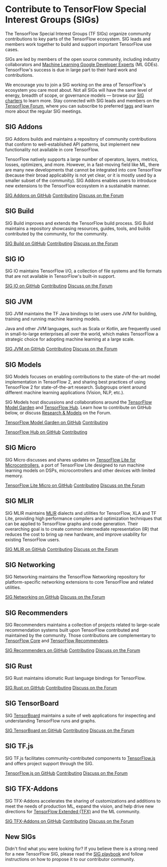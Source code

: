 # Contribute to TensorFlow Special Interest Groups (SIGs)

The TensorFlow Special Interest Groups (TF SIGs) organize community contributions to key parts of the TensorFlow ecosystem. SIG leads and members work together to build and support important TensorFlow use cases.

SIGs are led by members of the open source community, including industry collaborators and [Machine Learning Google Developer Experts](https://developers.google.com/community/experts) (ML GDEs). TensorFlow's success is due in large part to their hard work and contributions.

We encourage you to join a SIG working on the area of TensorFlow's ecosystem you care most about. Not all SIGs will have the same level of energy, breadth of scope, or governance models — browse our [SIG charters](https://github.com/tensorflow/community/tree/master/sigs) to learn more. Stay connected with SIG leads and members on the [TensorFlow Forum](https://discuss.tensorflow.org/c/special-interest-groups/8), where you can subscribe to preferred [tags](https://discuss.tensorflow.org/tags) and learn more about the regular SIG meetings.

## SIG Addons

SIG Addons builds and maintains a repository of community contributions that conform to well-established API patterns, but implement new functionality not available in core TensorFlow. 

TensorFlow natively supports a large number of operators, layers, metrics, losses, optimizers, and more. However, in a fast-moving field like ML, there are many new developments that cannot be integrated into core TensorFlow (because their broad applicability is not yet clear, or it is mostly used by a smaller subset of the community). SIG Addons enables users to introduce new extensions to the TensorFlow ecosystem in a sustainable manner.

<a class="button button-primary" href="https://github.com/tensorflow/addons">SIG Addons on GitHub</a> <a class="button" href="https://github.com/tensorflow/addons/blob/master/CONTRIBUTING.md">Contributing</a> <a class="button" href="https://discuss.tensorflow.org/c/special-interest-groups/addons/11">Discuss on the Forum</a>

## SIG Build

SIG Build improves and extends the TensorFlow build process. SIG Build maintains a repository showcasing resources, guides, tools, and builds contributed by the community, for the community.

<a class="button button-primary" href="https://github.com/tensorflow/build">SIG Build on GitHub</a> <a class="button" href="https://github.com/tensorflow/build/blob/master/CONTRIBUTING.md">Contributing</a> <a class="button" href="https://discuss.tensorflow.org/c/special-interest-groups/build">Discuss on the Forum</a>

## SIG IO

SIG IO maintains TensorFlow I/O, a collection of file systems and file formats that are not available in TensorFlow's built-in support.

<a class="button button-primary" href="https://github.com/tensorflow/io">SIG IO on GitHub</a> <a class="button" href="https://github.com/tensorflow/io/blob/master/CONTRIBUTING.md">Contributing</a> <a class="button" href="https://discuss.tensorflow.org/c/special-interest-groups/io">Discuss on the Forum</a>

## SIG JVM

SIG JVM maintains the TF Java bindings to let users use JVM for building, training and running machine learning models.

Java and other JVM languages, such as Scala or Kotlin, are frequently used in small-to-large enterprises all over the world, which makes TensorFlow a strategic choice for adopting machine learning at a large scale.

<a class="button button-primary" href="https://github.com/tensorflow/java">SIG JVM on GitHub</a> <a class="button" href="https://github.com/tensorflow/java/blob/master/CONTRIBUTING.md">Contributing</a> <a class="button" href="https://discuss.tensorflow.org/c/special-interest-groups/jvm">Discuss on the Forum</a>

## SIG Models

SIG Models focuses on enabling contributions to the state-of-the-art model implementation in TensorFlow 2, and sharing best practices of using TensorFlow 2 for state-of-the-art research. Subgroups orient around different machine learning applications (Vision, NLP, etc.).

SIG Models host discussions and collaborations around the [TensorFlow Model Garden](https://github.com/tensorflow/models) and [TensorFlow Hub](https://tfhub.dev). Learn how to contribute on GitHub below, or discuss [Research & Models](https://discuss.tensorflow.org/c/research-models/26) on the Forum.

<a class="button button-primary" href="https://github.com/tensorflow/models">TensorFlow Model Garden on GitHub</a> <a class="button" href="https://github.com/tensorflow/models/blob/master/CONTRIBUTING.md">Contributing</a> 

<a class="button button-primary" href="https://github.com/tensorflow/hub">TensorFlow Hub on GitHub</a> <a class="button" href="https://github.com/tensorflow/hub/blob/master/CONTRIBUTING.md">Contributing</a> 

## SIG Micro

SIG Micro discusses and shares updates on [TensorFlow Lite for Microcontrollers](https://www.tensorflow.org/lite/microcontrollers), a port of TensorFlow Lite designed to run machine learning models on DSPs, microcontrollers and other devices with limited memory.

<a class="button button-primary" href="https://github.com/tensorflow/tflite-micro">TensorFlow Lite Micro on GitHub</a> <a class="button" href="https://github.com/tensorflow/tflite-micro/blob/main/CONTRIBUTING.md">Contributing</a> <a class="button" href="https://discuss.tensorflow.org/c/special-interest-groups/micro">Discuss on the Forum</a>

## SIG MLIR

SIG MLIR maintains [MLIR](https://mlir.llvm.org/) dialects and utilities for TensorFlow, XLA and TF Lite, providing high performance compilers and optimization techniques that can be applied to TensorFlow graphs and code generation. Their overarching goal is to create common intermediate representation (IR) that reduces the cost to bring up new hardware, and improve usability for existing TensorFlow users.

<a class="button button-primary" href="https://github.com/tensorflow/tensorflow/tree/master/tensorflow/compiler/mlir">SIG MLIR on GitHub</a> <a class="button" href="https://mlir.llvm.org/">Contributing</a> <a class="button" href="https://discuss.tensorflow.org/c/special-interest-groups/mlir">Discuss on the Forum</a>

## SIG Networking

SIG Networking maintains the TensorFlow Networking repository for platform-specific networking extensions to core TensorFlow and related utilities.

<a class="button button-primary" href="https://github.com/tensorflow/networking">SIG Networking on GitHub</a> <a class="button" href="https://discuss.tensorflow.org/c/special-interest-groups/networking">Discuss on the Forum</a>

## SIG Recommenders

SIG Recommenders maintains a collection of projects related to large-scale recommendation systems built upon TensorFlow contributed and maintained by the community. Those contributions are complementary to [TensorFlow Core](https://www.tensorflow.org/overview) and [TensorFlow Recommenders](https://www.tensorflow.org/recommenders).

<a class="button button-primary" href="https://github.com/tensorflow/recommenders-addons">SIG Recommenders on GitHub</a> <a class="button" href="https://github.com/tensorflow/recommenders-addons/blob/master/CONTRIBUTING.md/">Contributing</a> <a class="button" href="https://discuss.tensorflow.org/c/special-interest-groups/recommenders">Discuss on the Forum</a>

## SIG Rust

SIG Rust maintains idiomatic Rust language bindings for TensorFlow.

<a class="button button-primary" href="https://github.com/tensorflow/rust/blob/master/CONTRIBUTING.md">SIG Rust on GitHub</a> <a class="button" href="https://github.com/tensorflow/rust/blob/master/CONTRIBUTING.md">Contributing</a> <a class="button" href="https://discuss.tensorflow.org/c/special-interest-groups/rust">Discuss on the Forum</a>

## SIG TensorBoard

SIG [TensorBoard](https://www.tensorflow.org/tensorboard) maintains a suite of web applications for inspecting and understanding TensorFlow runs and graphs.

<a class="button button-primary" href="https://github.com/tensorflow/tensorboard/blob/master/CONTRIBUTING.md">SIG TensorBoard on GitHub</a> <a class="button" href="https://github.com/tensorflow/tensorboard/blob/master/CONTRIBUTING.md">Contributing</a> <a class="button" href="https://discuss.tensorflow.org/c/special-interest-groups/tensorboard/">Discuss on the Forum</a>

## SIG TF.js

SIG TF.js facilitates community-contributed components to [TensorFlow.js](https://www.tensorflow.org/js) and offers project support through the SIG.

<a class="button button-primary" href="https://github.com/tensorflow/tfjs">TensorFlow.js on GitHub</a> <a class="button" href="https://github.com/tensorflow/tfjs/blob/master/CONTRIBUTING.md">Contributing</a> <a class="button" href="https://discuss.tensorflow.org/c/special-interest-groups/tfjs/">Discuss on the Forum</a>

## SIG TFX-Addons

SIG TFX-Addons accelerates the sharing of customizations and additions to meet the needs of production ML, expand the vision, and help drive new directions for [TensorFlow Extended (TFX)](https://www.tensorflow.org/tfx) and the ML community.

<a class="button button-primary" href="https://github.com/tensorflow/tfx-addons">SIG TFX-Addons on GitHub</a> <a class="button" href="https://github.com/tensorflow/tfx-addons/blob/main/CONTRIBUTING.md">Contributing</a> <a class="button" href="https://discuss.tensorflow.org/c/special-interest-groups/tfx-addons/">Discuss on the Forum</a>

## New SIGs

Didn't find what you were looking for? If you believe there is a strong need for a new TensorFlow SIG, please read the [SIG playbook](https://www.tensorflow.org/community/sig_playbook) and follow instructions on how to propose it to our contributor community.
